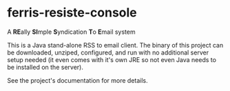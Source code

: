 # ferris-resiste-console

A **RE**ally **SI**mple **S**yndication **T**o **E**mail system

This is a Java stand-alone RSS to email client.  The binary of this project
can be downloaded, unziped, configured, and run with no additional server setup
needed (it even comes with it's own JRE so not even Java needs to be installed
on the server). 

See the project's documentation for more details.
